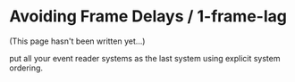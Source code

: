 # Avoiding Frame Delays / 1-frame-lag

(This page hasn't been written yet...)

put all your event reader systems as the last system using explicit system ordering.